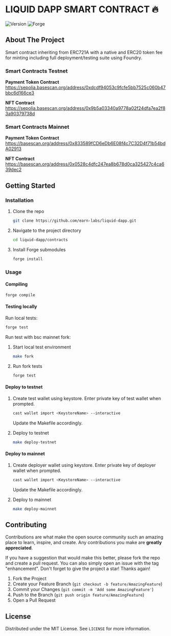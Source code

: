# LIQUID DAPP SMART CONTRACT 🔥

![Version](https://img.shields.io/badge/version-1.0.0-blue.svg?style=for-the-badge)
![Forge](https://img.shields.io/badge/Forge-v0.2.0-blue?style=for-the-badge)


<!-- ABOUT THE PROJECT -->
## About The Project

Smart contract inheriting from ERC721A with a native and ERC20 token fee for minting including full deployment/testing suite using Foundry.

### Smart Contracts Testnet

**Payment Token Contract**  
https://sepolia.basescan.org/address/0xdcdf94053c9fcfe5bb7525c060b47bbc6d166ce3

**NFT Contract**    
https://sepolia.basescan.org/address/0x9b5a03340a9778a02f24dfa7ea2f83a90379738d

### Smart Contracts Mainnet

**Payment Token Contract**   
https://basescan.org/address/0x833589fCD6eDb6E08f4c7C32D4f71b54bdA02913

**NFT Contract**  
https://basescan.org/address/0x0528c4dfc247ea8b678d0ca325427c4ca639dec2


<!-- GETTING STARTED -->
## Getting Started

### Installation

1. Clone the repo
   ```sh
   git clone https://github.com/earn-labs/liquid-dapp.git
   ```
2. Navigate to the project directory
   ```sh
   cd liquid-dapp/contracts
   ```
3. Install Forge submodules
   ```sh
   forge install
   ```

### Usage

#### Compiling
```sh
forge compile
```

#### Testing locally

Run local tests:  
```sh
forge test
```

Run test with bsc mainnet fork:
1. Start local test environment
    ```sh
    make fork
    ```
2. Run fork tests
    ```sh
    forge test
    ```

#### Deploy to testnet

1. Create test wallet using keystore. Enter private key of test wallet when prompted.
    ```sh
    cast wallet import <KeystoreName> --interactive
    ```
    Update the Makefile accordingly.

2. Deploy to testnet
    ```sh
    make deploy-testnet
    ```

#### Deploy to mainnet
1. Create deployer wallet using keystore. Enter private key of deployer wallet when prompted.
    ```sh
    cast wallet import <KeystoreName> --interactive
    ```
    Update the Makefile accordingly.

2. Deploy to mainnet
    ```sh
    make deploy-mainnet
    ```

<!-- CONTRIBUTING -->
## Contributing

Contributions are what make the open source community such an amazing place to learn, inspire, and create. Any contributions you make are **greatly appreciated**.

If you have a suggestion that would make this better, please fork the repo and create a pull request. You can also simply open an issue with the tag "enhancement".
Don't forget to give the project a star! Thanks again!

1. Fork the Project
2. Create your Feature Branch (`git checkout -b feature/AmazingFeature`)
3. Commit your Changes (`git commit -m 'Add some AmazingFeature'`)
4. Push to the Branch (`git push origin feature/AmazingFeature`)
5. Open a Pull Request


<!-- LICENSE -->
## License

Distributed under the MIT License. See `LICENSE` for more information.


<!-- ACKNOWLEDGMENTS -->
<!-- ## Acknowledgments -->

